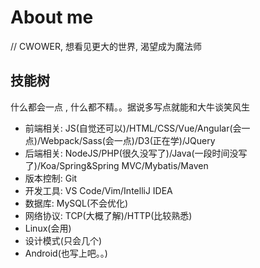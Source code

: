 # About me

// CWOWER, 想看见更大的世界, 渴望成为魔法师



## 技能树

什么都会一点	, 什么都不精。。据说多写点就能和大牛谈笑风生

* 前端相关: JS(自觉还可以)/HTML/CSS/Vue/Angular(会一点)/Webpack/Sass(会一点)/D3(正在学)/JQuery
* 后端相关: NodeJS/PHP(很久没写了)/Java(一段时间没写了)/Koa/Spring&Spring MVC/Mybatis/Maven
* 版本控制: Git
* 开发工具: VS Code/Vim/IntelliJ IDEA
* 数据库: MySQL(不会优化)
* 网络协议: TCP(大概了解)/HTTP(比较熟悉)
* Linux(会用)
* 设计模式(只会几个)
* Android(也写上吧。。)